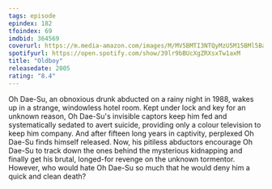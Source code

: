 ```yaml
---
tags: episode
epindex: 182
tfoindex: 69
imdbid: 364569
coverurl: https://m.media-amazon.com/images/M/MV5BMTI3NTQyMzU5M15BMl5BanBnXkFtZTcwMTM2MjgyMQ@@._V1_SY300_CR0,0,202,300_.jpg
spotifyurl: https://open.spotify.com/show/39lr9bBUcXgZRXsxTw1axM
title: "Oldboy"
releasedate: 2005
rating: "8.4"
---
```


Oh Dae-Su, an obnoxious drunk abducted on a rainy night in 1988, wakes up in a strange, windowless hotel room. Kept under lock and key for an unknown reason, Oh Dae-Su's invisible captors keep him fed and systematically sedated to avert suicide, providing only a colour television to keep him company. And after fifteen long years in captivity, perplexed Oh Dae-Su finds himself released. Now, his pitiless abductors encourage Oh Dae-Su to track down the ones behind the mysterious kidnapping and finally get his brutal, longed-for revenge on the unknown tormentor. However, who would hate Oh Dae-Su so much that he would deny him a quick and clean death?